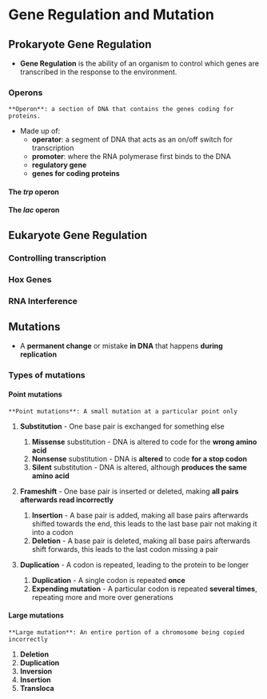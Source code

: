 # Gene Regulation and Mutation
## Prokaryote Gene Regulation
- **Gene Regulation** is the ability of an organism to control which genes are transcribed in the response to the environment.

### Operons
```ad-definition
**Operon**: a section of DNA that contains the genes coding for proteins.
```

- Made up of:
	- **operator**: a segment of DNA that acts as an on/off switch for transcription
	- **promoter**: where the RNA polymerase first binds to the DNA
	- **regulatory gene**
	- **genes for coding proteins**
#### The *trp* operon

#### The *lac* operon

## Eukaryote Gene Regulation
### Controlling transcription

### Hox Genes

### RNA Interference

## Mutations
- A **permanent change** or mistake **in DNA** that happens **during replication**

### Types of mutations
#### Point mutations

```ad-definition
**Point mutations**: A small mutation at a particular point only
```

1. **Substitution** - One base pair is exchanged for something else
	
	1. **Missense** substitution - DNA is altered to code for the **wrong amino acid**
	2. **Nonsense** substitution - DNA is **altered** to code **for a stop codon**
	3. **Silent** substitution - DNA is altered, although **produces the same amino acid**
		
2. **Frameshift** - One base pair is inserted or deleted, making **all pairs afterwards read incorrectly**
	
	1. **Insertion** - A base pair is added, making all base pairs afterwards shifted towards the end, this leads to the last base pair not making it into a codon
	2. **Deletion** - A base pair is deleted, making all base pairs afterwards shift forwards, this leads to the last codon missing a pair
		
3. **Duplication** - A codon is repeated, leading to the protein to be longer
	
	1. **Duplication** - A single codon is repeated **once**
	2. **Expending mutation** - A particular codon is repeated **several times**, repeating more and more over generations

#### Large mutations
```ad-definition
**Large mutation**: An entire portion of a chromosome being copied incorrectly
```

1. **Deletion**
2. **Duplication**
3. **Inversion**
4. **Insertion**
5. **Transloca**